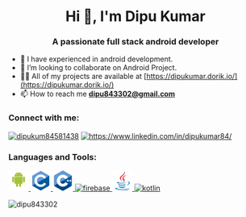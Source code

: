 

<!--
**dipu843302/dipu843302** is a ✨ _special_ ✨ repository because its `README.md` (this file) appears on your GitHub profile.

Here are some ideas to get you started:
|<img src=https://github.com/dipu843302/Tata_1mg/blob/master/Tata%201mg/Login.jpg height="360px" width="1000px"/>|
### Dipu Kumar

- 💬 Ask me about ...
- 📫 How to reach me: ...
- 😄 Pronouns: ...
- ⚡ Fun fact: ...
<img src=https://user-images.githubusercontent.com/86510520/141114782-54c02d59-b6c0-468c-9323-9f1886b0ec8f.jpg
 height="360px" width="1000px"/>





- 🤔 I’m looking for help with porgram.
(https://drive.google.com/drive/folders/1H6WXsgBIVlYnlPxO_eWmIcHSWLAY8W6k?usp=sharing)
- 📄 Know about my experiences [https://drive.google.com/drive/folders/1H6WXsgBIVlYnlPxO_eWmIcHSWLAY8W6k?usp=sharing]
-->
<h1 align="center">Hi 👋, I'm Dipu Kumar</h1>
<h3 align="center">A passionate full stack android developer </h3>



- 🔭 I have experienced in android development.
- 👯 I’m looking to collaborate on Android Project.
- 👨‍💻 All of my projects are available at [https://dipukumar.dorik.io/](https://dipukumar.dorik.io/)
- 📫 How to reach me **dipu843302@gmail.com**



<h3 align="left">Connect with me:</h3>
<p align="left">
<a href="https://twitter.com/dipukum84581438" target="blank"><img align="center" src="https://raw.githubusercontent.com/rahuldkjain/github-profile-readme-generator/master/src/images/icons/Social/twitter.svg" alt="dipukum84581438" height="30" width="40" /></a>
<a href="https://www.linkedin.com/in/dipukumar84/" target="blank"><img align="center" src="https://raw.githubusercontent.com/rahuldkjain/github-profile-readme-generator/master/src/images/icons/Social/linked-in-alt.svg" alt="https://www.linkedin.com/in/dipukumar84/" height="30" width="40" /></a>
</p>

<h3 align="left">Languages and Tools:</h3>
<p align="left"> <a href="https://developer.android.com" target="_blank" rel="noreferrer"> <img src="https://raw.githubusercontent.com/devicons/devicon/master/icons/android/android-original-wordmark.svg" alt="android" width="40" height="40"/> </a> <a href="https://www.cprogramming.com/" target="_blank" rel="noreferrer"> <img src="https://raw.githubusercontent.com/devicons/devicon/master/icons/c/c-original.svg" alt="c" width="40" height="40"/> </a> <a href="https://www.w3schools.com/cpp/" target="_blank" rel="noreferrer"> <img src="https://raw.githubusercontent.com/devicons/devicon/master/icons/cplusplus/cplusplus-original.svg" alt="cplusplus" width="40" height="40"/> </a> <a href="https://firebase.google.com/" target="_blank" rel="noreferrer"> <img src="https://www.vectorlogo.zone/logos/firebase/firebase-icon.svg" alt="firebase" width="40" height="40"/> </a> <a href="https://www.java.com" target="_blank" rel="noreferrer"> <img src="https://raw.githubusercontent.com/devicons/devicon/master/icons/java/java-original.svg" alt="java" width="40" height="40"/> </a> <a href="https://kotlinlang.org" target="_blank" rel="noreferrer"> <img src="https://www.vectorlogo.zone/logos/kotlinlang/kotlinlang-icon.svg" alt="kotlin" width="40" height="40"/> </a> </p>

<p><img align="center" src="https://github-readme-stats.vercel.app/api/top-langs?username=dipu843302&show_icons=true&locale=en&layout=compact" alt="dipu843302" /></p>

